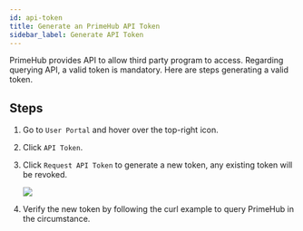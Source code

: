 ```yaml
---
id: api-token
title: Generate an PrimeHub API Token
sidebar_label: Generate API Token
---
```


PrimeHub provides API to allow third party program to access. Regarding querying API, a valid token is mandatory.
Here are steps generating a valid token.

## Steps

1. Go to `User Portal` and hover over the top-right icon.

2. Click `API Token`.

3. Click `Request API Token` to generate a new token, any existing token will be revoked.

    ![](assets/api_token.png)

4. Verify the new token by following the curl example to query PrimeHub in the circumstance.
